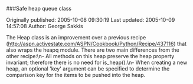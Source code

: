 ###Safe heap queue class

Originally published: 2005-10-08 09:30:19
Last updated: 2005-10-09 14:57:08
Author: George Sakkis

The Heap class is an improvement over a previous recipe (http://aspn.activestate.com/ASPN/Cookbook/Python/Recipe/437116) that also wraps the heapq module. There are two main differences from the other recipe:\n- All methods on this heap preserve the heap property invariant; therefore there is no need for is_heap().\n- When creating a new heap, an optional 'key' argument can be specified to determine the comparison key for the items to be pushed into the heap.